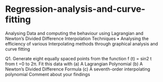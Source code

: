 # Regression-analysis-and-curve-fitting
Analysing Data and computing the behaviour using Lagrangian and Newton’s Divided Difference Interpolation Techniques • Analysing the efficiency of various Interpolating methods through graphical analysis and curve fitting

Q1. Generate eight equally spaced points from the
function f (t) = sin2
t from t =0 to 2π. Fit this data
with
(a) A Lagrangian Polynomial
(b) A Newton’s Divided Difference Formula
(c) A seventh-order interpolating polynomial
Comment about your findings
